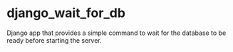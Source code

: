 # django_wait_for_db
 Django app that provides a simple command to wait for the database to be ready before starting the server.
